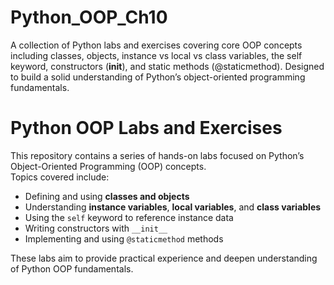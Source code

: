 # Python_OOP_Ch10
A collection of Python labs and exercises covering core OOP concepts including classes, objects, instance vs local vs class variables, the self keyword, constructors (__init__), and static methods (@staticmethod). Designed to build a solid understanding of Python’s object-oriented programming fundamentals.


# Python OOP Labs and Exercises

This repository contains a series of hands-on labs focused on Python’s Object-Oriented Programming (OOP) concepts.  
Topics covered include:

- Defining and using **classes and objects**  
- Understanding **instance variables**, **local variables**, and **class variables**  
- Using the `self` keyword to reference instance data  
- Writing constructors with `__init__`  
- Implementing and using `@staticmethod` methods  

These labs aim to provide practical experience and deepen understanding of Python OOP fundamentals.
